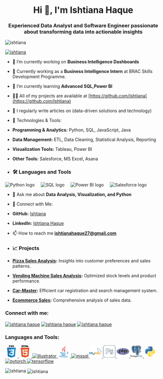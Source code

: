 <h1 align="center">Hi 👋, I'm Ishtiana Haque</h1>
<h3 align="center">Experienced Data Analyst and Software Engineer passionate about transforming data into actionable insights</h3>

<p align="left"> <img src="https://komarev.com/ghpvc/?username=ishtiana&label=Profile%20views&color=0e75b6&style=flat" alt="ishtiana" /> </p>

<p align="left"> <a href="https://github.com/ryo-ma/github-profile-trophy"><img src="https://github-profile-trophy.vercel.app/?username=ishtiana" alt="ishtiana" /></a> </p>

- 🔭 I’m currently working on **Business Intelligence Dashboards**
- 🔭 Currently working as a **Business Intelligence Intern** at BRAC Skills Development Programme.<br>
- 🌱 I’m currently learning **Advanced SQL,Power BI**

- 👨‍💻 All of my projects are available at [https://github.com/Ishtiana](https://github.com/Ishtiana)

- 📝 I regularly write articles on (data-driven solutions and technology)
- 🔧 Technologies & Tools:
- **Programming & Analytics:** Python, SQL, JavaScript, Java  
- **Data Management:** ETL, Data Cleaning, Statistical Analysis, Reporting  
- **Visualization Tools:** Tableau, Power BI  
- **Other Tools:** Salesforce, MS Excel, Asana

  
- <h3 align="left">🛠 Languages and Tools</h3>
<div align="left">
  <img src="https://cdn.jsdelivr.net/gh/devicons/devicon/icons/python/python-original.svg" height="40" alt="Python logo" />
  <img width="12" />
  <img src="https://cdn.jsdelivr.net/gh/devicons/devicon/icons/sqlite/sqlite-original.svg" height="40" alt="SQL logo" />
  <img width="12" />
  <img src="https://upload.wikimedia.org/wikipedia/commons/c/cf/New_Power_BI_Logo.svg" height="40" alt="Power BI logo" />
  <img width="12" />
 <img src="https://cdn.jsdelivr.net/gh/devicons/devicon/icons/salesforce/salesforce-original.svg" height="40" alt="Salesforce logo" />
  </div>

- 💬 Ask me about **Data Analysis, Visualization, and Python**
- 🔗 Connect with Me:
- **GitHub:** [Ishtiana](https://github.com/Ishtiana)  
- **LinkedIn:** [Ishtiana Haque](https://linkedin.com/in/ishtiana-haque)  

- 📫 How to reach me **ishtianahaque27@gmail.com**
- <h3 align="left">📈 Projects</h3>
-  **[Pizza Sales Analysis](https://github.com/Ishtiana/PIZZA_SALES):** Insights into customer preferences and sales patterns.  
- **[Vending Machine Sales Analysis](https://github.com/Ishtiana/vending_machine_sales):** Optimized stock levels and product performance.  
- **[Car-Master](https://github.com/Ishtiana/CAR-MASTER):** Efficient car registration and search management system.  
- **[Ecommerce Sales](https://github.com/Ishtiana/ECOMMERCE_SALES):** Comprehensive analysis of sales data.  


<h3 align="left">Connect with me:</h3>
<p align="left">
<a href="https://linkedin.com/in/ishtiana haque" target="blank"><img align="center" src="https://raw.githubusercontent.com/rahuldkjain/github-profile-readme-generator/master/src/images/icons/Social/linked-in-alt.svg" alt="ishtiana haque" height="30" width="40" /></a>
<a href="https://kaggle.com/ishtiana haque" target="blank"><img align="center" src="https://raw.githubusercontent.com/rahuldkjain/github-profile-readme-generator/master/src/images/icons/Social/kaggle.svg" alt="ishtiana haque" height="30" width="40" /></a>
<a href="https://fb.com/ishtiana haque" target="blank"><img align="center" src="https://raw.githubusercontent.com/rahuldkjain/github-profile-readme-generator/master/src/images/icons/Social/facebook.svg" alt="ishtiana haque" height="30" width="40" /></a>
</p>

<h3 align="left">Languages and Tools:</h3>
<p align="left"> <a href="https://www.w3schools.com/css/" target="_blank" rel="noreferrer"> <img src="https://raw.githubusercontent.com/devicons/devicon/master/icons/css3/css3-original-wordmark.svg" alt="css3" width="40" height="40"/> </a> <a href="https://www.w3.org/html/" target="_blank" rel="noreferrer"> <img src="https://raw.githubusercontent.com/devicons/devicon/master/icons/html5/html5-original-wordmark.svg" alt="html5" width="40" height="40"/> </a> <a href="https://www.adobe.com/in/products/illustrator.html" target="_blank" rel="noreferrer"> <img src="https://www.vectorlogo.zone/logos/adobe_illustrator/adobe_illustrator-icon.svg" alt="illustrator" width="40" height="40"/> </a> <a href="https://www.java.com" target="_blank" rel="noreferrer"> <img src="https://raw.githubusercontent.com/devicons/devicon/master/icons/java/java-original.svg" alt="java" width="40" height="40"/> </a> <a href="https://www.microsoft.com/en-us/sql-server" target="_blank" rel="noreferrer"> <img src="https://www.svgrepo.com/show/303229/microsoft-sql-server-logo.svg" alt="mssql" width="40" height="40"/> </a> <a href="https://www.mysql.com/" target="_blank" rel="noreferrer"> <img src="https://raw.githubusercontent.com/devicons/devicon/master/icons/mysql/mysql-original-wordmark.svg" alt="mysql" width="40" height="40"/> </a> <a href="https://www.photoshop.com/en" target="_blank" rel="noreferrer"> <img src="https://raw.githubusercontent.com/devicons/devicon/master/icons/photoshop/photoshop-line.svg" alt="photoshop" width="40" height="40"/> </a> <a href="https://www.php.net" target="_blank" rel="noreferrer"> <img src="https://raw.githubusercontent.com/devicons/devicon/master/icons/php/php-original.svg" alt="php" width="40" height="40"/> </a> <a href="https://www.postgresql.org" target="_blank" rel="noreferrer"> <img src="https://raw.githubusercontent.com/devicons/devicon/master/icons/postgresql/postgresql-original-wordmark.svg" alt="postgresql" width="40" height="40"/> </a> <a href="https://www.python.org" target="_blank" rel="noreferrer"> <img src="https://raw.githubusercontent.com/devicons/devicon/master/icons/python/python-original.svg" alt="python" width="40" height="40"/> </a> <a href="https://pytorch.org/" target="_blank" rel="noreferrer"> <img src="https://www.vectorlogo.zone/logos/pytorch/pytorch-icon.svg" alt="pytorch" width="40" height="40"/> </a> <a href="https://www.tensorflow.org" target="_blank" rel="noreferrer"> <img src="https://www.vectorlogo.zone/logos/tensorflow/tensorflow-icon.svg" alt="tensorflow" width="40" height="40"/> </a> </p>

<p><img align="left" src="https://github-readme-stats.vercel.app/api/top-langs?username=ishtiana&show_icons=true&locale=en&layout=compact" alt="ishtiana" /></p>

<p>&nbsp;<img align="center" src="https://github-readme-stats.vercel.app/api?username=ishtiana&show_icons=true&locale=en" alt="ishtiana" /></p>
